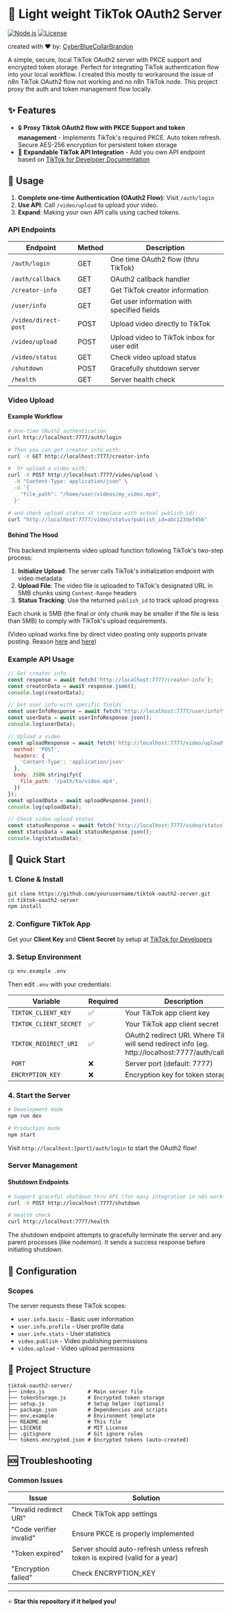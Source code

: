 # 🚀 Light weight TikTok OAuth2 Server 
[![Node.js](https://img.shields.io/badge/Node.js-18.x-green.svg)](https://nodejs.org/)
[![License](https://img.shields.io/badge/License-MIT-blue.svg)](LICENSE)

created with ❤️ by: [CyberBlueCollarBrandon](https://linktr.ee/CyberBlueCollarBrandon)

A simple, secure, local TikTok OAuth2 server with PKCE support and encrypted token storage. Perfect for integrating TikTok authentication flow into your local workflow.
I created this mostly to workaround the issue of n8n TikTok OAuth2 flow not working and no n8n TikTok node. This project proxy the auth and token management flow locally. 

## ✨ Features

- 🔒 **Proxy Tiktok OAuth2 flow with PKCE Support and token management** - Implements TikTok's required PKCE. Auto token refresh. Secure AES-256 encryption for persistent token storage
- 📱 **Expandable TikTok API Integration** - Add you own API endpoint based on [TikTok for Developer Documentation](https://developers.tiktok.com/doc/overview)

## 📖 Usage

1. **Complete one-time Authentication (OAuth2 Flow)**: Visit `/auth/login`
2. **Use API**: Call `/video/upload` to upload your video. 
3. **Expand**: Making your own API calls using cached tokens. 

### API Endpoints

| Endpoint | Method | Description |
|----------|--------|-------------|
| `/auth/login` | GET | One time OAuth2 flow (thru TikTok) |
| `/auth/callback` | GET | OAuth2 callback handler |
| `/creator-info` | GET | Get TikTok creator information |
| `/user/info` | GET | Get user information with specified fields |
| `/video/direct-post` | POST | Upload video directly to TikTok |
| `/video/upload` | POST | Upload video to TikTok inbox for user edit |
| `/video/status` | GET | Check video upload status |
| `/shutdown` | POST | Gracefully shutdown server |
| `/health` | GET | Server health check |


### Video Upload

#### Example Workflow

```bash
# One-time OAuth2 authentication
curl http://localhost:7777/auth/login

# Then you can get creator info with: 
curl -X GET http://localhost:7777/creator-info

#  Or upload a video with:
curl -X POST http://localhost:7777/video/upload \
  -H "Content-Type: application/json" \
  -d '{
    "file_path": "/home/user/videos/my_video.mp4",
  }'

# and check upload status at (replace with actual publish_id):
curl "http://localhost:7777/video/status?publish_id=abc123def456"
```

#### Behind The Hood

This backend implements video upload function following TikTok's two-step process:

1. **Initialize Upload**: The server calls TikTok's initialization endpoint with video metadata
2. **Upload File**: The video file is uploaded to TikTok's designated URL in 5MB chunks using `Content-Range` headers
3. **Status Tracking**: Use the returned `publish_id` to track upload progress

Each chunk is 5MB (the final or only chunk may be smaller if the file is less than 5MB) to comply with TikTok's upload requirements.

(Video upload works fine by direct video posting only supports private posting. Reason [here](https://community.n8n.io/t/http-request-node-not-sending-authorization-header-despite-selecting-connected-oauth2-credential-tiktok-api/99963/4) and [here](https://developers.tiktok.com/doc/content-sharing-guidelines#:~:text=Not%20acceptable%3A%20A%20utility%20tool%20to%20help%20upload%20contents%20to%20the%20account(s)%20you%20or%20your%20team%20manages.%20%E2%9D%8C))


### Example API Usage

```javascript
// Get creator info
const response = await fetch('http://localhost:7777/creator-info');
const creatorData = await response.json();
console.log(creatorData);

// Get user info with specific fields
const userInfoResponse = await fetch('http://localhost:7777/user/info?fields=open_id,union_id,avatar_url,display_name,bio_description');
const userData = await userInfoResponse.json();
console.log(userData);

// Upload a video
const uploadResponse = await fetch('http://localhost:7777/video/upload', {
  method: 'POST',
  headers: {
    'Content-Type': 'application/json'
  },
  body: JSON.stringify({
    file_path: '/path/to/video.mp4',
  })
});
const uploadData = await uploadResponse.json();
console.log(uploadData);

// Check video upload status
const statusResponse = await fetch('http://localhost:7777/video/status?publish_id=abc123def456');
const statusData = await statusResponse.json();
console.log(statusData);
```



## 🚀 Quick Start

### 1. Clone & Install

```bash
git clone https://github.com/yourusername/tiktok-oauth2-server.git
cd tiktok-oauth2-server
npm install
```

### 2. Configure TikTok App

Get your **Client Key** and **Client Secret** by setup at [TikTok for Developers](https://developers.tiktok.com/) 


### 3. Setup Environment

```bash
cp env.example .env
```
Then edit `.env` with your credentials:

| Variable | Required | Description |
|----------|----------|-------------|
| `TIKTOK_CLIENT_KEY` | ✅ | Your TikTok app client key |
| `TIKTOK_CLIENT_SECRET` | ✅ | Your TikTok app client secret |
| `TIKTOK_REDIRECT_URI` | ✅ | OAuth2 redirect URI. Where TikTok will send redirect info (eg. http://localhost:7777/auth/callback) |
| `PORT` | ❌ | Server port (default: 7777) |
| `ENCRYPTION_KEY` | ❌ | Encryption key for token storage |


### 4. Start the Server

```bash
# Development mode
npm run dev

# Production mode
npm start
```

Visit `http://localhost:[port]/auth/login` to start the OAuth2 flow!


### Server Management

#### Shutdown Endpoints

```bash
# Support graceful shutdown thru API (for easy integration in n8n workflow)
curl -X POST http://localhost:7777/shutdown

# Health check
curl http://localhost:7777/health
```

The shutdown endpoint attempts to gracefully terminate the server and any parent processes (like nodemon). It sends a success response before initiating shutdown.


## 🔧 Configuration

### Scopes

The server requests these TikTok scopes:
- `user.info.basic` - Basic user information
- `user.info.profile` - User profile data
- `user.info.stats` - User statistics
- `video.publish` - Video publishing permissions
- `video.upload` - Video upload permissions


## 📁 Project Structure

```
tiktok-oauth2-server/
├── index.js              # Main server file
├── tokenStorage.js       # Encrypted token storage
├── setup.js              # Setup helper (optional)
├── package.json          # Dependencies and scripts
├── env.example           # Environment template
├── README.md             # This file
├── LICENSE               # MIT License
├── .gitignore            # Git ignore rules
└── tokens.encrypted.json # Encrypted tokens (auto-created)
```

## 🆘 Troubleshooting

### Common Issues

| Issue | Solution |
|-------|----------|
| "Invalid redirect URI" | Check TikTok app settings |
| "Code verifier invalid" | Ensure PKCE is properly implemented |
| "Token expired" | Server should auto-refresh unless refresh token is expired (valid for a year) |
| "Encryption failed" | Check ENCRYPTION_KEY |


---

⭐ **Star this repository if it helped you!** 